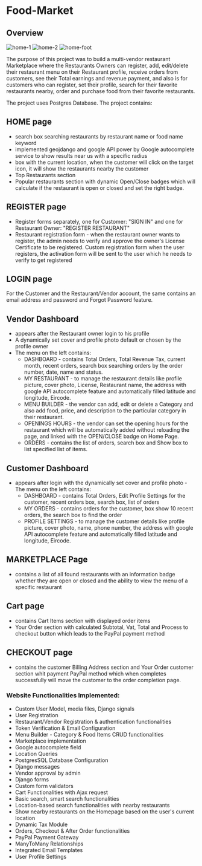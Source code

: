 # Food-Market


## Overview
![home-1](foodmarket/foodmarket/static/images/home-1.png)
![home-2](foodmarket/foodmarket/static/images/home-2.png)
![home-foot](foodmarket/foodmarket/static/images/home-foot.png)

The purpose of this project was to build a multi-vendor restaurant Marketplace where the Restaurants Owners can register, add, edit/delete their restaurant menu on their Restaurant profile, receive orders from customers, see their Total earnings and revenue payment, and also is for customers who can register, set their profile, search for their favorite restaurants nearby, order and purchase food from their favorite restaurants.

The project uses Postgres Database.
The project contains:
## HOME page
- search box searching restaurants by restaurant name or food name keyword
- implemented geojdango and google API power by Google autocomplete service to show results near us with a specific radius
- box with the current location, when the customer will click on the target icon, it will show the restaurants nearby the customer
-  Top Restaurants section
- Popular restaurants section with dynamic Open/Close badges which will calculate if the restaurant is open or closed and set the right badge.
## REGISTER page
- Register forms separately, one for Customer: "SIGN IN" and one for Restaurant Owner: "REGISTER RESTAURANT"
- Restaurant registration form - when the restaurant owner wants to register, the admin needs to verify and approve the owner's License Certificate to be registered.
Custom registration form when the user registers, the activation form will be sent to the user which he needs to verify to get registered

## LOGIN page
For the Customer and the Restaurant/Vendor account, the same contains an email address and password and Forgot Password feature.

## Vendor Dashboard
- appears after the Restaurant owner login to his profile 
- A dynamically set cover and profile photo default or chosen by the profile owner
- The menu on the left contains:
    - DASHBOARD - contains Total Orders, Total Revenue Tax, current month, recent orders, search box searching orders by the order number, date, name and status.
    - MY RESTAURANT - to manage the restaurant details like profile picture, cover photo, License, Restaurant name, the address with google API autocomplete feature and automatically filled latitude and longitude, Eircode.
    - MENU BUILDER - the vendor can add, edit or delete a Category and also add food, price, and description to the particular category in their restaurant.
    - OPENINGS HOURS - the vendor can set the opening hours for the restaurant which will be automatically added without reloading the page, and linked with the OPEN/CLOSE badge on Home Page.
    - ORDERS - contains the list of orders, search box and Show box to list specified list of items.

## Customer Dashboard
- appears after login with the dynamically set cover and profile photo - The menu on the left contains:
    - DASHBOARD - contains Total Orders, Edit Profile Settings for the customer, recent orders box, search box, list of orders 
    - MY ORDERS - contains orders for the customer, box show 10 recent orders, the search box to find the order
    - PROFILE SETTINGS - to manage the customer details like profile picture, cover photo, name, phone number, the address with google API autocomplete feature and automatically filled latitude and longitude, Eircode.
## MARKETPLACE Page
- contains a list of all found restaurants with an information badge whether they are open or closed and the ability to view the menu of a specific restaurant
## Cart page
- contains Cart Items section with displayed order items
- Your Order section with calculated Subtotal, Vat, Total and Process to checkout button which leads to the PayPal payment method
## CHECKOUT page
- contains the customer Billing Address section and Your Order customer section whit payment PayPal method which when completes successfully will move the customer to the order completion page.


### Website Functionalities Implemented:

- Custom User Model, media files, Django signals
- User Registration
- Restaurant/Vendor Registration & authentication functionalities
- Token Verification & Email Configuration
- Menu Builder - Category & Food Items CRUD functionalities
- Marketplace implementation
- Google autocomplete field
- Location Queries
- PostgresSQL Database Configuration
- Django messages
- Vendor approval by admin
- Django forms
- Custom form validators
- Cart Functionalities with Ajax request
- Basic search, smart search functionalities
- Location-based search functionalities with nearby restaurants
- Show nearby restaurants on the Homepage based on the user's current location
- Dynamic Tax Module
- Orders, Checkout & After Order functionalities
- PayPal Payment Gateway
- ManyToMany Relationships
- Integrated Email Templates
- User Profile Settings
